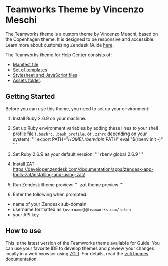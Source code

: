 # Teamworks Theme by Vincenzo Meschi

The Teamworks theme is a custom theme by Vincenzo Meschi, based on the Copenhagen theme. It is designed to be responsive and accessible.
Learn more about customizing Zendesk Guide [here](https://support.zendesk.com/hc/en-us/sections/206670747).

The Teamworks theme for Help Center consists of:
- [Manifest file](#manifest-file)
- [Set of templates](#templates)
- [Stylesheet and JavaScript files](#stylesheet-and-javascript)
- [Assets folder](#assets).

## Getting Started
Before you can use this theme, you need to set up your environment:

1. Install Ruby 2.6.9 on your machine.
2. Set up Ruby environment variables by adding these lines to your shell profile file (`.bashrc`, `.bash_profile`, or `.zshrc` depending on your system):
'''
export PATH="$HOME/.rbenv/bin:$PATH"
eval "$(rbenv init -)"
'''
3. Set Ruby 2.6.9 as your default version:
'''
rbenv global 2.6.9
'''
4. Install ZAT
https://developer.zendesk.com/documentation/apps/zendesk-app-tools-zat/installing-and-using-zat/

5. Run Zendesk theme preview:
'''
zat theme preview
'''

5. Enter the following when prompted:
- name of your Zendesk sub-domain
- username formatted as `{username}@teamworks.com/token`
- your API key

## How to use
This is the latest version of the Teamworks theme available for Guide. 
You can use your favorite IDE to develop themes and preview your changes locally in a web browser using [ZCLI](https://github.com/zendesk/zcli/). For details, read the [zcli themes](https://github.com/zendesk/zcli/blob/master/docs/themes.md) documentation.


